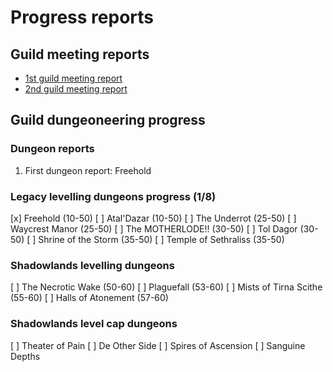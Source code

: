# Progress reports

## Guild meeting reports

* [1st guild meeting report](fox-2021-07-07.md)
* [2nd guild meeting report](fox-2021-07-14.md)

## Guild dungeoneering progress

### Dungeon reports

1. First dungeon report: Freehold

### Legacy levelling dungeons progress (1/8)

[x] Freehold (10-50)
[ ] Atal'Dazar (10-50)
[ ] The Underrot (25-50)
[ ] Waycrest Manor (25-50)
[ ] The MOTHERLODE!! (30-50)
[ ] Tol Dagor (30-50)
[ ] Shrine of the Storm (35-50)
[ ] Temple of Sethraliss (35-50)

### Shadowlands levelling dungeons

[ ] The Necrotic Wake (50-60)
[ ] Plaguefall (53-60)
[ ] Mists of Tirna Scithe (55-60)
[ ] Halls of Atonement (57-60)
            
### Shadowlands level cap dungeons
               
[ ] Theater of Pain
[ ] De Other Side
[ ] Spires of Ascension
[ ] Sanguine Depths
